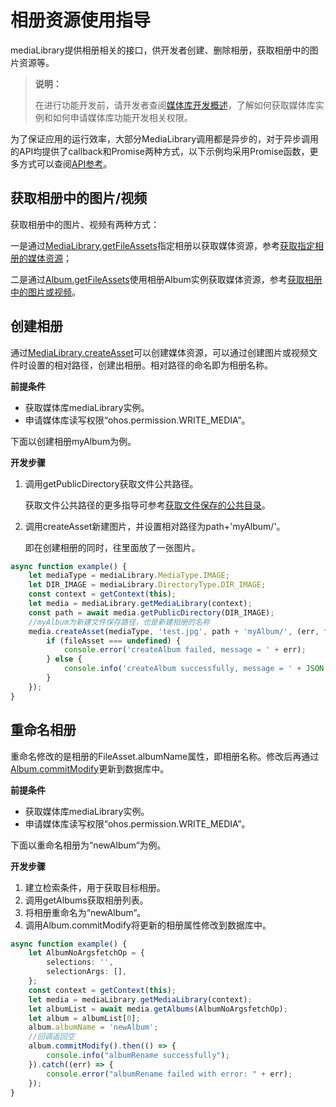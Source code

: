 # 相册资源使用指导

mediaLibrary提供相册相关的接口，供开发者创建、删除相册，获取相册中的图片资源等。

> **说明：**
>
> 在进行功能开发前，请开发者查阅[媒体库开发概述](medialibrary-overview.md)，了解如何获取媒体库实例和如何申请媒体库功能开发相关权限。

为了保证应用的运行效率，大部分MediaLibrary调用都是异步的，对于异步调用的API均提供了callback和Promise两种方式，以下示例均采用Promise函数，更多方式可以查阅[API参考](../reference/apis/js-apis-medialibrary.md)。

## 获取相册中的图片/视频

获取相册中的图片、视频有两种方式：

一是通过[MediaLibrary.getFileAssets](../reference/apis/js-apis-medialibrary.md#getfileassets7-1)指定相册以获取媒体资源，参考[获取指定相册的媒体资源](medialibrary-resource-guidelines.md#指定相册)；

二是通过[Album.getFileAssets](../reference/apis/js-apis-medialibrary.md#getfileassets7-3)使用相册Album实例获取媒体资源，参考[获取相册中的图片或视频](medialibrary-resource-guidelines.md#获取相册中的图片或视频)。

## 创建相册

通过[MediaLibrary.createAsset](../reference/apis/js-apis-medialibrary.md#createasset8-1)可以创建媒体资源，可以通过创建图片或视频文件时设置的相对路径，创建出相册。相对路径的命名即为相册名称。

**前提条件** 

- 获取媒体库mediaLibrary实例。
- 申请媒体库读写权限“ohos.permission.WRITE_MEDIA”。

下面以创建相册myAlbum为例。

**开发步骤**

1. 调用getPublicDirectory获取文件公共路径。

   获取文件公共路径的更多指导可参考[获取文件保存的公共目录](medialibrary-filepath-guidelines.md#获取文件保存的公共目录)。

2. 调用createAsset新建图片，并设置相对路径为path+'myAlbum/'。

   即在创建相册的同时，往里面放了一张图片。

```ts
async function example() {
    let mediaType = mediaLibrary.MediaType.IMAGE;
    let DIR_IMAGE = mediaLibrary.DirectoryType.DIR_IMAGE;
    const context = getContext(this);
    let media = mediaLibrary.getMediaLibrary(context);
    const path = await media.getPublicDirectory(DIR_IMAGE);
    //myAlbum为新建文件保存路径，也是新建相册的名称
    media.createAsset(mediaType, 'test.jpg', path + 'myAlbum/', (err, fileAsset) => {
        if (fileAsset === undefined) {
            console.error('createAlbum failed, message = ' + err);
        } else {
            console.info('createAlbum successfully, message = ' + JSON.stringify(fileAsset));
        }
    });
}
```

## 重命名相册

重命名修改的是相册的FileAsset.albumName属性，即相册名称。修改后再通过[Album.commitModify](../reference/apis/js-apis-medialibrary.md#commitmodify8-3)更新到数据库中。

**前提条件** 

- 获取媒体库mediaLibrary实例。
- 申请媒体库读写权限“ohos.permission.WRITE_MEDIA”。

下面以重命名相册为“newAlbum“为例。

**开发步骤**

1. 建立检索条件，用于获取目标相册。
2. 调用getAlbums获取相册列表。
3. 将相册重命名为“newAlbum“。
4. 调用Album.commitModify将更新的相册属性修改到数据库中。

```ts
async function example() {
    let AlbumNoArgsfetchOp = {
        selections: '',
        selectionArgs: [],
    };
    const context = getContext(this);
    let media = mediaLibrary.getMediaLibrary(context);
    let albumList = await media.getAlbums(AlbumNoArgsfetchOp);
    let album = albumList[0];
    album.albumName = 'newAlbum';
    //回调返回空
    album.commitModify().then(() => {
        console.info("albumRename successfully");
    }).catch((err) => {
        console.error("albumRename failed with error: " + err);
    });
}
```
